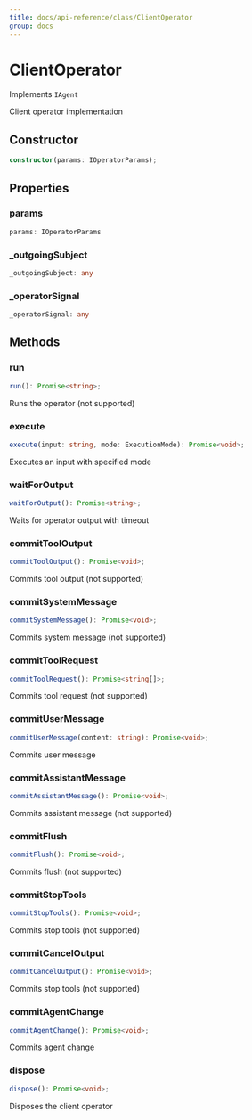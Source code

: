```yaml
---
title: docs/api-reference/class/ClientOperator
group: docs
---
```


# ClientOperator

Implements `IAgent`

Client operator implementation

## Constructor

```ts
constructor(params: IOperatorParams);
```

## Properties

### params

```ts
params: IOperatorParams
```

### _outgoingSubject

```ts
_outgoingSubject: any
```

### _operatorSignal

```ts
_operatorSignal: any
```

## Methods

### run

```ts
run(): Promise<string>;
```

Runs the operator (not supported)

### execute

```ts
execute(input: string, mode: ExecutionMode): Promise<void>;
```

Executes an input with specified mode

### waitForOutput

```ts
waitForOutput(): Promise<string>;
```

Waits for operator output with timeout

### commitToolOutput

```ts
commitToolOutput(): Promise<void>;
```

Commits tool output (not supported)

### commitSystemMessage

```ts
commitSystemMessage(): Promise<void>;
```

Commits system message (not supported)

### commitToolRequest

```ts
commitToolRequest(): Promise<string[]>;
```

Commits tool request (not supported)

### commitUserMessage

```ts
commitUserMessage(content: string): Promise<void>;
```

Commits user message

### commitAssistantMessage

```ts
commitAssistantMessage(): Promise<void>;
```

Commits assistant message (not supported)

### commitFlush

```ts
commitFlush(): Promise<void>;
```

Commits flush (not supported)

### commitStopTools

```ts
commitStopTools(): Promise<void>;
```

Commits stop tools (not supported)

### commitCancelOutput

```ts
commitCancelOutput(): Promise<void>;
```

Commits stop tools (not supported)

### commitAgentChange

```ts
commitAgentChange(): Promise<void>;
```

Commits agent change

### dispose

```ts
dispose(): Promise<void>;
```

Disposes the client operator
